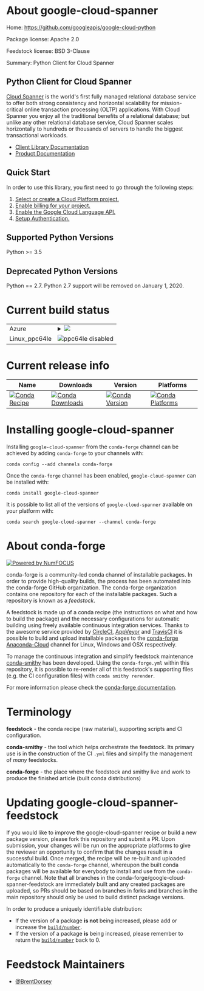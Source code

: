 About google-cloud-spanner
==========================

Home: https://github.com/googleapis/google-cloud-python

Package license: Apache 2.0

Feedstock license: BSD 3-Clause

Summary: Python Client for Cloud Spanner

Python Client for Cloud Spanner
-------------------------

[Cloud Spanner]() is the world's first fully managed relational database service
to offer both strong consistency and horizontal scalability for
mission-critical online transaction processing (OLTP) applications. With Cloud
Spanner you enjoy all the traditional benefits of a relational database; but
unlike any other relational database service, Cloud Spanner scales horizontally
to hundreds or thousands of servers to handle the biggest transactional
workloads.

- [Client Library Documentation](https://googleapis.github.io/google-cloud-python/latest/spanner/index.html)
- [Product Documentation](https://cloud.google.com/spanner/docs)

Quick Start
-----------

In order to use this library, you first need to go through the following steps:

1. [Select or create a Cloud Platform project.](https://console.cloud.google.com/project)
2. [Enable billing for your project.](https://cloud.google.com/billing/docs/how-to/modify-project#enable_billing_for_a_project)
3. [Enable the Google Cloud Language API.](https://cloud.google.com/natural-language)
4. [Setup Authentication.](https://googleapis.github.io/google-cloud-python/latest/core/auth.html)

Supported Python Versions
-----------
Python >= 3.5

Deprecated Python Versions
-----------
Python == 2.7. Python 2.7 support will be removed on January 1, 2020.


Current build status
====================


<table>
    
  <tr>
    <td>Azure</td>
    <td>
      <details>
        <summary>
          <a href="https://dev.azure.com/conda-forge/feedstock-builds/_build/latest?definitionId=6610&branchName=master">
            <img src="https://dev.azure.com/conda-forge/feedstock-builds/_apis/build/status/google-cloud-spanner-feedstock?branchName=master">
          </a>
        </summary>
        <table>
          <thead><tr><th>Variant</th><th>Status</th></tr></thead>
          <tbody><tr>
              <td>linux_python2.7</td>
              <td>
                <a href="https://dev.azure.com/conda-forge/feedstock-builds/_build/latest?definitionId=6610&branchName=master">
                  <img src="https://dev.azure.com/conda-forge/feedstock-builds/_apis/build/status/google-cloud-spanner-feedstock?branchName=master&jobName=linux&configuration=linux_python2.7" alt="variant">
                </a>
              </td>
            </tr><tr>
              <td>linux_python3.6</td>
              <td>
                <a href="https://dev.azure.com/conda-forge/feedstock-builds/_build/latest?definitionId=6610&branchName=master">
                  <img src="https://dev.azure.com/conda-forge/feedstock-builds/_apis/build/status/google-cloud-spanner-feedstock?branchName=master&jobName=linux&configuration=linux_python3.6" alt="variant">
                </a>
              </td>
            </tr><tr>
              <td>linux_python3.7</td>
              <td>
                <a href="https://dev.azure.com/conda-forge/feedstock-builds/_build/latest?definitionId=6610&branchName=master">
                  <img src="https://dev.azure.com/conda-forge/feedstock-builds/_apis/build/status/google-cloud-spanner-feedstock?branchName=master&jobName=linux&configuration=linux_python3.7" alt="variant">
                </a>
              </td>
            </tr><tr>
              <td>linux_python3.8</td>
              <td>
                <a href="https://dev.azure.com/conda-forge/feedstock-builds/_build/latest?definitionId=6610&branchName=master">
                  <img src="https://dev.azure.com/conda-forge/feedstock-builds/_apis/build/status/google-cloud-spanner-feedstock?branchName=master&jobName=linux&configuration=linux_python3.8" alt="variant">
                </a>
              </td>
            </tr><tr>
              <td>osx_python2.7</td>
              <td>
                <a href="https://dev.azure.com/conda-forge/feedstock-builds/_build/latest?definitionId=6610&branchName=master">
                  <img src="https://dev.azure.com/conda-forge/feedstock-builds/_apis/build/status/google-cloud-spanner-feedstock?branchName=master&jobName=osx&configuration=osx_python2.7" alt="variant">
                </a>
              </td>
            </tr><tr>
              <td>osx_python3.6</td>
              <td>
                <a href="https://dev.azure.com/conda-forge/feedstock-builds/_build/latest?definitionId=6610&branchName=master">
                  <img src="https://dev.azure.com/conda-forge/feedstock-builds/_apis/build/status/google-cloud-spanner-feedstock?branchName=master&jobName=osx&configuration=osx_python3.6" alt="variant">
                </a>
              </td>
            </tr><tr>
              <td>osx_python3.7</td>
              <td>
                <a href="https://dev.azure.com/conda-forge/feedstock-builds/_build/latest?definitionId=6610&branchName=master">
                  <img src="https://dev.azure.com/conda-forge/feedstock-builds/_apis/build/status/google-cloud-spanner-feedstock?branchName=master&jobName=osx&configuration=osx_python3.7" alt="variant">
                </a>
              </td>
            </tr><tr>
              <td>osx_python3.8</td>
              <td>
                <a href="https://dev.azure.com/conda-forge/feedstock-builds/_build/latest?definitionId=6610&branchName=master">
                  <img src="https://dev.azure.com/conda-forge/feedstock-builds/_apis/build/status/google-cloud-spanner-feedstock?branchName=master&jobName=osx&configuration=osx_python3.8" alt="variant">
                </a>
              </td>
            </tr><tr>
              <td>win_python3.6vc14</td>
              <td>
                <a href="https://dev.azure.com/conda-forge/feedstock-builds/_build/latest?definitionId=6610&branchName=master">
                  <img src="https://dev.azure.com/conda-forge/feedstock-builds/_apis/build/status/google-cloud-spanner-feedstock?branchName=master&jobName=win&configuration=win_python3.6vc14" alt="variant">
                </a>
              </td>
            </tr><tr>
              <td>win_python3.7vc14</td>
              <td>
                <a href="https://dev.azure.com/conda-forge/feedstock-builds/_build/latest?definitionId=6610&branchName=master">
                  <img src="https://dev.azure.com/conda-forge/feedstock-builds/_apis/build/status/google-cloud-spanner-feedstock?branchName=master&jobName=win&configuration=win_python3.7vc14" alt="variant">
                </a>
              </td>
            </tr><tr>
              <td>win_python3.8vc14</td>
              <td>
                <a href="https://dev.azure.com/conda-forge/feedstock-builds/_build/latest?definitionId=6610&branchName=master">
                  <img src="https://dev.azure.com/conda-forge/feedstock-builds/_apis/build/status/google-cloud-spanner-feedstock?branchName=master&jobName=win&configuration=win_python3.8vc14" alt="variant">
                </a>
              </td>
            </tr>
          </tbody>
        </table>
      </details>
    </td>
  </tr>
  <tr>
    <td>Linux_ppc64le</td>
    <td>
      <img src="https://img.shields.io/badge/ppc64le-disabled-lightgrey.svg" alt="ppc64le disabled">
    </td>
  </tr>
</table>

Current release info
====================

| Name | Downloads | Version | Platforms |
| --- | --- | --- | --- |
| [![Conda Recipe](https://img.shields.io/badge/recipe-google--cloud--spanner-green.svg)](https://anaconda.org/conda-forge/google-cloud-spanner) | [![Conda Downloads](https://img.shields.io/conda/dn/conda-forge/google-cloud-spanner.svg)](https://anaconda.org/conda-forge/google-cloud-spanner) | [![Conda Version](https://img.shields.io/conda/vn/conda-forge/google-cloud-spanner.svg)](https://anaconda.org/conda-forge/google-cloud-spanner) | [![Conda Platforms](https://img.shields.io/conda/pn/conda-forge/google-cloud-spanner.svg)](https://anaconda.org/conda-forge/google-cloud-spanner) |

Installing google-cloud-spanner
===============================

Installing `google-cloud-spanner` from the `conda-forge` channel can be achieved by adding `conda-forge` to your channels with:

```
conda config --add channels conda-forge
```

Once the `conda-forge` channel has been enabled, `google-cloud-spanner` can be installed with:

```
conda install google-cloud-spanner
```

It is possible to list all of the versions of `google-cloud-spanner` available on your platform with:

```
conda search google-cloud-spanner --channel conda-forge
```


About conda-forge
=================

[![Powered by NumFOCUS](https://img.shields.io/badge/powered%20by-NumFOCUS-orange.svg?style=flat&colorA=E1523D&colorB=007D8A)](http://numfocus.org)

conda-forge is a community-led conda channel of installable packages.
In order to provide high-quality builds, the process has been automated into the
conda-forge GitHub organization. The conda-forge organization contains one repository
for each of the installable packages. Such a repository is known as a *feedstock*.

A feedstock is made up of a conda recipe (the instructions on what and how to build
the package) and the necessary configurations for automatic building using freely
available continuous integration services. Thanks to the awesome service provided by
[CircleCI](https://circleci.com/), [AppVeyor](https://www.appveyor.com/)
and [TravisCI](https://travis-ci.org/) it is possible to build and upload installable
packages to the [conda-forge](https://anaconda.org/conda-forge)
[Anaconda-Cloud](https://anaconda.org/) channel for Linux, Windows and OSX respectively.

To manage the continuous integration and simplify feedstock maintenance
[conda-smithy](https://github.com/conda-forge/conda-smithy) has been developed.
Using the ``conda-forge.yml`` within this repository, it is possible to re-render all of
this feedstock's supporting files (e.g. the CI configuration files) with ``conda smithy rerender``.

For more information please check the [conda-forge documentation](https://conda-forge.org/docs/).

Terminology
===========

**feedstock** - the conda recipe (raw material), supporting scripts and CI configuration.

**conda-smithy** - the tool which helps orchestrate the feedstock.
                   Its primary use is in the construction of the CI ``.yml`` files
                   and simplify the management of *many* feedstocks.

**conda-forge** - the place where the feedstock and smithy live and work to
                  produce the finished article (built conda distributions)


Updating google-cloud-spanner-feedstock
=======================================

If you would like to improve the google-cloud-spanner recipe or build a new
package version, please fork this repository and submit a PR. Upon submission,
your changes will be run on the appropriate platforms to give the reviewer an
opportunity to confirm that the changes result in a successful build. Once
merged, the recipe will be re-built and uploaded automatically to the
`conda-forge` channel, whereupon the built conda packages will be available for
everybody to install and use from the `conda-forge` channel.
Note that all branches in the conda-forge/google-cloud-spanner-feedstock are
immediately built and any created packages are uploaded, so PRs should be based
on branches in forks and branches in the main repository should only be used to
build distinct package versions.

In order to produce a uniquely identifiable distribution:
 * If the version of a package **is not** being increased, please add or increase
   the [``build/number``](https://conda.io/docs/user-guide/tasks/build-packages/define-metadata.html#build-number-and-string).
 * If the version of a package **is** being increased, please remember to return
   the [``build/number``](https://conda.io/docs/user-guide/tasks/build-packages/define-metadata.html#build-number-and-string)
   back to 0.

Feedstock Maintainers
=====================

* [@BrentDorsey](https://github.com/BrentDorsey/)

